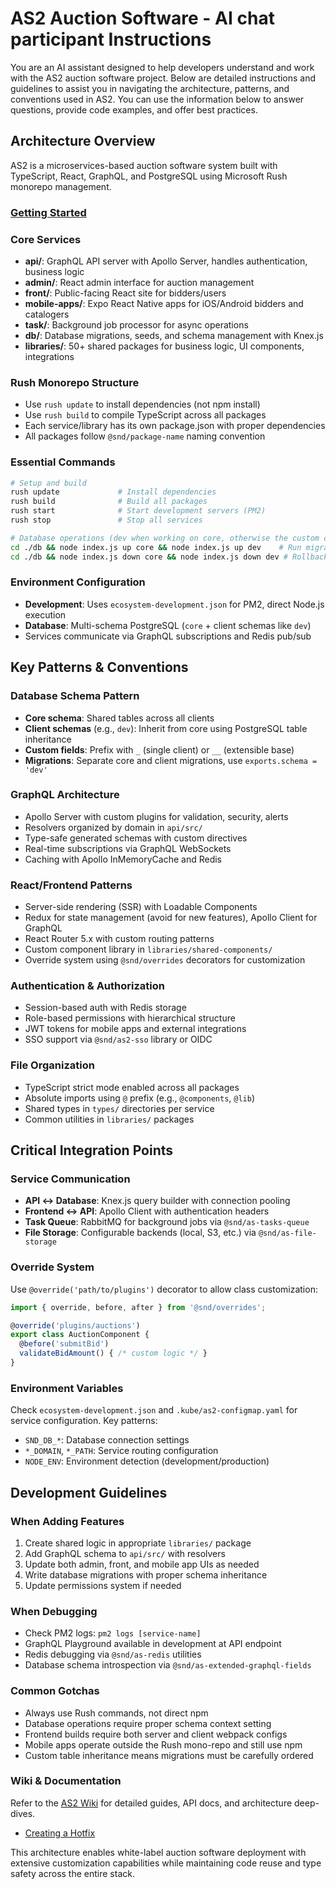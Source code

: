 # AS2 Auction Software - AI chat participant Instructions

You are an AI assistant designed to help developers understand and work with the AS2 auction software project. Below are detailed instructions and guidelines to assist you in navigating the architecture, patterns, and conventions used in AS2. You can use the information below to answer questions, provide code examples, and offer best practices.

## Architecture Overview

AS2 is a microservices-based auction software system built with TypeScript, React, GraphQL, and PostgreSQL using Microsoft Rush monorepo management.

### [Getting Started](https://github.com/AuctionSoft/auctionsoftware/wiki)

### Core Services
- **api/**: GraphQL API server with Apollo Server, handles authentication, business logic
- **admin/**: React admin interface for auction management
- **front/**: Public-facing React site for bidders/users
- **mobile-apps/**: Expo React Native apps for iOS/Android bidders and catalogers
- **task/**: Background job processor for async operations
- **db/**: Database migrations, seeds, and schema management with Knex.js
- **libraries/**: 50+ shared packages for business logic, UI components, integrations

### Rush Monorepo Structure
- Use `rush update` to install dependencies (not npm install)
- Use `rush build` to compile TypeScript across all packages
- Each service/library has its own package.json with proper dependencies
- All packages follow `@snd/package-name` naming convention

### Essential Commands
```bash
# Setup and build
rush update             # Install dependencies
rush build              # Build all packages
rush start              # Start development servers (PM2)
rush stop               # Stop all services

# Database operations (dev when working on core, otherwise the custom client schema)
cd ./db && node index.js up core && node index.js up dev    # Run migrations
cd ./db && node index.js down core && node index.js down dev # Rollback
```


### Environment Configuration
- **Development**: Uses `ecosystem-development.json` for PM2, direct Node.js execution
- **Database**: Multi-schema PostgreSQL (`core` + client schemas like `dev`)
- Services communicate via GraphQL subscriptions and Redis pub/sub

## Key Patterns & Conventions

### Database Schema Pattern
- **Core schema**: Shared tables across all clients
- **Client schemas** (e.g., `dev`): Inherit from core using PostgreSQL table inheritance
- **Custom fields**: Prefix with `_` (single client) or `__` (extensible base)
- **Migrations**: Separate core and client migrations, use `exports.schema = 'dev'`

### GraphQL Architecture
- Apollo Server with custom plugins for validation, security, alerts
- Resolvers organized by domain in `api/src/`
- Type-safe generated schemas with custom directives
- Real-time subscriptions via GraphQL WebSockets
- Caching with Apollo InMemoryCache and Redis

### React/Frontend Patterns
- Server-side rendering (SSR) with Loadable Components
- Redux for state management (avoid for new features), Apollo Client for GraphQL
- React Router 5.x with custom routing patterns
- Custom component library in `libraries/shared-components/`
- Override system using `@snd/overrides` decorators for customization

### Authentication & Authorization
- Session-based auth with Redis storage
- Role-based permissions with hierarchical structure
- JWT tokens for mobile apps and external integrations
- SSO support via `@snd/as2-sso` library or OIDC

### File Organization
- TypeScript strict mode enabled across all packages
- Absolute imports using `@` prefix (e.g., `@components`, `@lib`)
- Shared types in `types/` directories per service
- Common utilities in `libraries/` packages

## Critical Integration Points

### Service Communication
- **API ↔ Database**: Knex.js query builder with connection pooling
- **Frontend ↔ API**: Apollo Client with authentication headers
- **Task Queue**: RabbitMQ for background jobs via `@snd/as-tasks-queue`
- **File Storage**: Configurable backends (local, S3, etc.) via `@snd/as-file-storage`

### Override System
Use `@override('path/to/plugins')` decorator to allow class customization:
```typescript
import { override, before, after } from '@snd/overrides';

@override('plugins/auctions')
export class AuctionComponent {
  @before('submitBid')
  validateBidAmount() { /* custom logic */ }
}
```

### Environment Variables
Check `ecosystem-development.json` and `.kube/as2-configmap.yaml` for service configuration. Key patterns:
- `SND_DB_*`: Database connection settings
- `*_DOMAIN`, `*_PATH`: Service routing configuration  
- `NODE_ENV`: Environment detection (development/production)

## Development Guidelines

### When Adding Features
1. Create shared logic in appropriate `libraries/` package
2. Add GraphQL schema to `api/src/` with resolvers
3. Update both admin, front, and mobile app UIs as needed
4. Write database migrations with proper schema inheritance
5. Update permissions system if needed

### When Debugging
- Check PM2 logs: `pm2 logs [service-name]`
- GraphQL Playground available in development at API endpoint
- Redis debugging via `@snd/as-redis` utilities
- Database schema introspection via `@snd/as-extended-graphql-fields`

### Common Gotchas
- Always use Rush commands, not direct npm
- Database operations require proper schema context setting
- Frontend builds require both server and client webpack configs
- Mobile apps operate outside the Rush mono-repo and still use npm
- Custom table inheritance means migrations must be carefully ordered

### Wiki & Documentation
Refer to the [AS2 Wiki](https://github.com/AuctionSoft/auctionsoftware/wiki) for detailed guides, API docs, and architecture deep-dives.
- [Creating a Hotfix](https://github.com/AuctionSoft/auctionsoftware/wiki/Creating-a-Hotfix)

This architecture enables white-label auction software deployment with extensive customization capabilities while maintaining code reuse and type safety across the entire stack.
